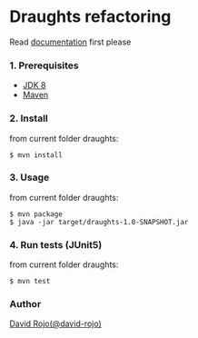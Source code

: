 # **Draughts refactoring**

Read [documentation](../README.md) first please

### 1. Prerequisites
- [JDK 8](http://www.oracle.com/technetwork/java/javase/downloads/jdk8-downloads-2133151.html)
- [Maven](https://maven.apache.org/install.html)

### 2. Install

from current folder draughts:

```
$ mvn install
```

### 3. Usage

from current folder draughts:

```
$ mvn package
$ java -jar target/draughts-1.0-SNAPSHOT.jar
```

### 4. Run tests (JUnit5)

from current folder draughts:

```
$ mvn test
```

### Author

[David Rojo(@david-rojo)](https://github.com/david-rojo)


